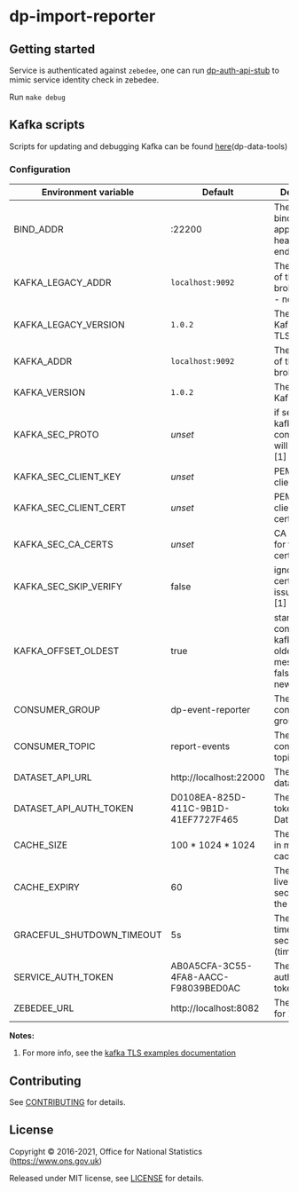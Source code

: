 # dp-import-reporter

## Getting started

Service is authenticated against `zebedee`, one can run [dp-auth-api-stub](https://github.com/ONSdigital/dp-auth-api-stub) to mimic
service identity check in zebedee.

Run `make debug`

## Kafka scripts

Scripts for updating and debugging Kafka can be found [here](https://github.com/ONSdigital/dp-data-tools)(dp-data-tools)

### Configuration

| Environment variable      | Default                              | Description
| ------------------------- | -------------------------------------| ------------------------------
| BIND_ADDR                 | :22200                               | The port to bind the application healhcheck endpoint to
| KAFKA_LEGACY_ADDR         | `localhost:9092`                     | The addresses of the kafka brokers (CSV) - non-TLS
| KAFKA_LEGACY_VERSION      | `1.0.2`                              | The version of Kafka - non-TLS
| KAFKA_ADDR                | `localhost:9092`                     | The addresses of the kafka brokers (CSV)
| KAFKA_VERSION             | `1.0.2`                              | The version of Kafka
| KAFKA_SEC_PROTO           | _unset_                              | if set to `TLS`, kafka connections will use TLS [1]
| KAFKA_SEC_CLIENT_KEY      | _unset_                              | PEM for the client key [1]
| KAFKA_SEC_CLIENT_CERT     | _unset_                              | PEM for the client certificate [1]
| KAFKA_SEC_CA_CERTS        | _unset_                              | CA cert chain for the server cert [1]
| KAFKA_SEC_SKIP_VERIFY     | false                                | ignores server certificate issues if `true` [1]
| KAFKA_OFFSET_OLDEST       | true                                 | start consuming kafka topics at oldest message (if false, starts at newest)
| CONSUMER_GROUP            | dp-event-reporter                    | The kafka consumer group
| CONSUMER_TOPIC            | report-events                        | The kafka consumer topic
| DATASET_API_URL           | http://localhost:22000               | The URL of the dataset API
| DATASET_API_AUTH_TOKEN    | D0108EA-825D-411C-9B1D-41EF7727F465  | The Auth token for the Dataset API
| CACHE_SIZE                | 100 * 1024 * 1024                    | The size of the in memory cache
| CACHE_EXPIRY              | 60                                   | The time to live (in seconds) of the cache
| GRACEFUL_SHUTDOWN_TIMEOUT | 5s                                   | The shutdown timeout in seconds (time.Duration)
| SERVICE_AUTH_TOKEN        | AB0A5CFA-3C55-4FA8-AACC-F98039BED0AC | The service authorization token
| ZEBEDEE_URL               | http://localhost:8082                | The host name for Zebedee

**Notes:**

1. For more info, see the [kafka TLS examples documentation](https://github.com/ONSdigital/dp-kafka/tree/main/examples#tls)

## Contributing

See [CONTRIBUTING](CONTRIBUTING.md) for details.

## License

Copyright © 2016-2021, Office for National Statistics (https://www.ons.gov.uk)

Released under MIT license, see [LICENSE](LICENSE.md) for details.
